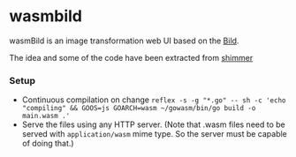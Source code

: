 # wasmbild

wasmBild is an image transformation web UI based on the
[Bild](https://github.com/anthonynsimon/bild).

The idea and some of the code have been extracted from
[shimmer](https://github.com/agnivade/shimmer)

### Setup

- Continuous compilation on change `reflex -s -g "*.go" -- sh -c 'echo "compiling" && GOOS=js GOARCH=wasm ~/gowasm/bin/go build -o main.wasm .'`
- Serve the files using any HTTP server. (Note that .wasm files need to be served with `application/wasm` mime type. So the server must be capable of doing that.)
